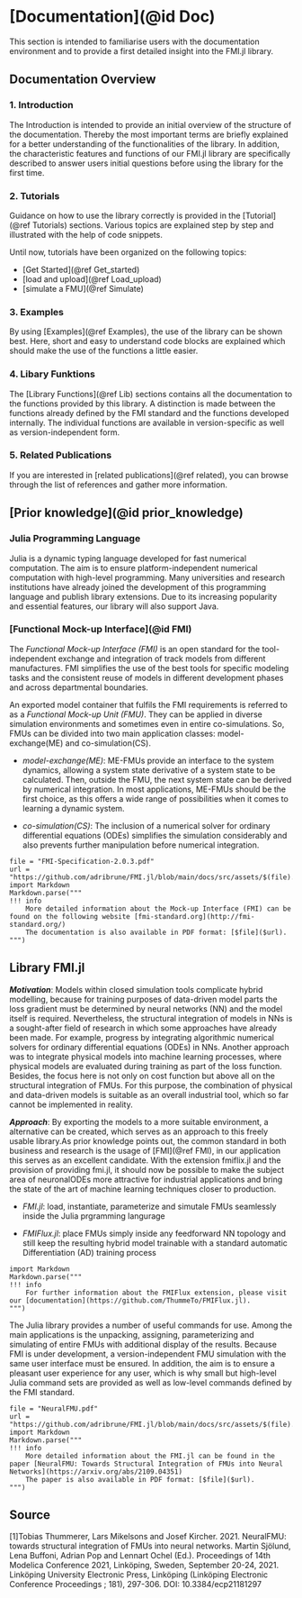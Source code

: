 
# [Documentation](@id Doc)
This section is intended to familiarise users with the documentation environment and to provide a first detailed insight into the FMI.jl library.

## Documentation Overview
### 1. Introduction
The Introduction is intended to provide an initial overview of the structure of the documentation. Thereby the most important terms are briefly explained for a better understanding of the functionalities of the library. In addition, the characteristic features and functions of our FMI.jl library are specifically described to answer users initial questions before using the library for the first time.  

### 2. Tutorials
Guidance on how to use the library correctly is provided in the [Tutorial](@ref Tutorials) sections. Various topics are explained step by step and illustrated with the help of code snippets.  

Until now, tutorials have been organized on the following topics:
- [Get Started](@ref Get_started)
- [load and upload](@ref Load_upload)
- [simulate a FMU](@ref Simulate)

### 3. Examples
By using [Examples](@ref Examples), the use of the library can be shown best. Here, short and easy to understand code blocks are explained which should make the use of the functions a little easier.


### 4. Libary Funktions
The [Library Functions](@ref Lib) sections contains all the documentation to the functions provided by this library. A distinction is made between the functions already defined by the FMI standard and the functions developed internally. The individual functions are available in version-specific as well as version-independent form.    



### 5. Related Publications
If you are interested in [related publications](@ref related), you can browse through the list of references and gather more information. 

## [Prior knowledge](@id prior_knowledge)
### Julia Programming Language
Julia is a dynamic typing language developed for fast numerical computation. The aim is to ensure platform-independent numerical computation with high-level programming. Many universities and research institutions have already joined the development of this programming language and publish library extensions. Due to its increasing popularity and essential features, our library will also support Java.

### [Functional Mock-up Interface](@id FMI) 
The *Functional Mock-up Interface (FMI)* is an open standard for the tool-independent exchange and integration of track models from different manufactures. FMI simplifies the use of the best tools for specific modeling tasks and the consistent reuse of models in different development phases and across departmental boundaries.  

An exported model container that fulfils the FMI requirements is referred to as a *Functional Mock-up Unit (FMU)*. They can be applied in diverse simulation environments and sometimes even in entire co-simulations. So, FMUs can be divided into two main application classes: model-exchange(ME) and co-simulation(CS).

- *model-exchange(ME)*: ME-FMUs provide an interface to the system dynamics, allowing a system state derivative of a system state to be calculated. Then, outside the FMU, the next system state can be derived by numerical integration. In most applications, ME-FMUs should be the first choice, as this offers a wide range of possibilities when it comes to learning a dynamic system.

- *co-simulation(CS)*:  The inclusion of a numerical solver for ordinary differential equations (ODEs) simplifies the simulation considerably and also prevents further manipulation before numerical integration.

```@eval
file = "FMI-Specification-2.0.3.pdf"
url = "https://github.com/adribrune/FMI.jl/blob/main/docs/src/assets/$(file).pdf"
import Markdown
Markdown.parse("""
!!! info
    More detailed information about the Mock-up Interface (FMI) can be found on the following website [fmi-standard.org](http://fmi-standard.org/)  
    The documentation is also available in PDF format: [$file]($url).
""")
``` 

## Library FMI.jl
__*Motivation*__: Models within closed simulation tools complicate hybrid modelling, because for training purposes of data-driven model parts the loss gradient must be determined by neural networks (NN) and the model itself is required. Nevertheless, the structural integration of models in NNs is a sought-after field of research in which some approaches have already been made. For example, progress by integrating algorithmic numerical solvers for ordinary differential equations (ODEs) in NNs. Another approach was to integrate physical models into machine learning processes, where physical models are evaluated during training as part of the loss function. Besides, the focus here is not only on cost function but above all on the structural integration of FMUs. For this purpose, the combination of physical and data-driven models is suitable as an overall industrial tool, which so far cannot be implemented in reality.  

__*Approach*__: By exporting the models to a more suitable environment, a alternative can be created, which serves as an approach to this freely usable library.As prior knowledge points out, the common standard in both business and research is the usage of [FMI](@ref FMI), in our application this serves as an excellent candidate. With the extension fmiflix.jl and the provision of providing fmi.jl, it should now be possible to make the subject area of neuronalODEs more attractive for industrial applications and bring the state of the art of machine learning techniques closer to production.

- *FMI.jl*: load, instantiate, parameterize and simutale FMUs seamlessly inside the Julia prgramming langurage

- *FMIFlux.jl*: place FMUs simply inside any feedforward NN topology and still keep the resulting hybrid model trainable with a standard automatic Differentiation (AD) training process

```@eval
import Markdown
Markdown.parse("""
!!! info
    For further information about the FMIFlux extension, please visit our [documentation](https://github.com/ThummeTo/FMIFlux.jl).
""")
```  


The Julia library provides a number of useful commands for use. Among the main applications is the unpacking, assigning, parameterizing and simulating of entire FMUs with additional display of the results.
Because FMI is under development, a version-independent FMU simulation with the same user interface must be ensured. In addition, the aim is to ensure a pleasant user experience for any user, which is why small but high-level Julia command sets are provided as well as low-level commands defined by the FMI standard. 

```@eval
file = "NeuralFMU.pdf"
url = "https://github.com/adribrune/FMI.jl/blob/main/docs/src/assets/$(file).pdf"
import Markdown
Markdown.parse("""
!!! info
    More detailed information about the FMI.jl can be found in the paper [NeuralFMU: Towards Structural Integration of FMUs into Neural Networks](https://arxiv.org/abs/2109.04351)  
    The paper is also available in PDF format: [$file]($url).  
""")
``` 

## Source

[1]Tobias Thummerer, Lars Mikelsons and Josef Kircher. 2021. NeuralFMU: towards structural integration of FMUs into neural networks. Martin Sjölund, Lena Buffoni, Adrian Pop and Lennart Ochel (Ed.). Proceedings of 14th Modelica Conference 2021, Linköping, Sweden, September 20-24, 2021. Linköping University Electronic Press, Linköping (Linköping Electronic Conference Proceedings ; 181), 297-306. DOI: 10.3384/ecp21181297